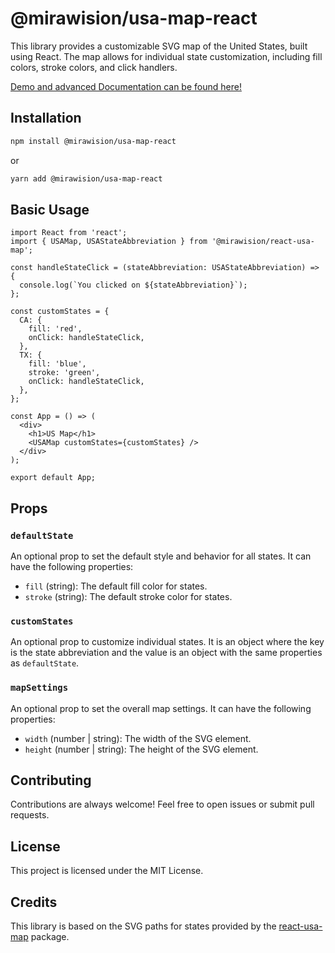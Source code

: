 # @mirawision/usa-map-react

This library provides a customizable SVG map of the United States, built using React. The map allows for individual state customization, including fill colors, stroke colors, and click handlers.

[Demo and advanced Documentation can be found here!](https://mirawision.github.io/usa-map-react)

## Installation

```bash
npm install @mirawision/usa-map-react
```

or 

```bash
yarn add @mirawision/usa-map-react
```

## Basic Usage

```tsx
import React from 'react';
import { USAMap, USAStateAbbreviation } from '@mirawision/react-usa-map';

const handleStateClick = (stateAbbreviation: USAStateAbbreviation) => {
  console.log(`You clicked on ${stateAbbreviation}`);
};

const customStates = {
  CA: {
    fill: 'red',
    onClick: handleStateClick,
  },
  TX: {
    fill: 'blue',
    stroke: 'green',
    onClick: handleStateClick,
  },
};

const App = () => (
  <div>
    <h1>US Map</h1>
    <USAMap customStates={customStates} />
  </div>
);

export default App;
```

## Props

### `defaultState`
An optional prop to set the default style and behavior for all states. It can have the following properties:
- `fill` (string): The default fill color for states.
- `stroke` (string): The default stroke color for states.

### `customStates`
An optional prop to customize individual states. It is an object where the key is the state abbreviation and the value is an object with the same properties as `defaultState`.

### `mapSettings`
An optional prop to set the overall map settings. It can have the following properties:
- `width` (number | string): The width of the SVG element.
- `height` (number | string): The height of the SVG element.

## Contributing

Contributions are always welcome! Feel free to open issues or submit pull requests.

## License

This project is licensed under the MIT License.

## Credits

This library is based on the SVG paths for states provided by the [react-usa-map](https://www.npmjs.com/package/react-usa-map) package.

